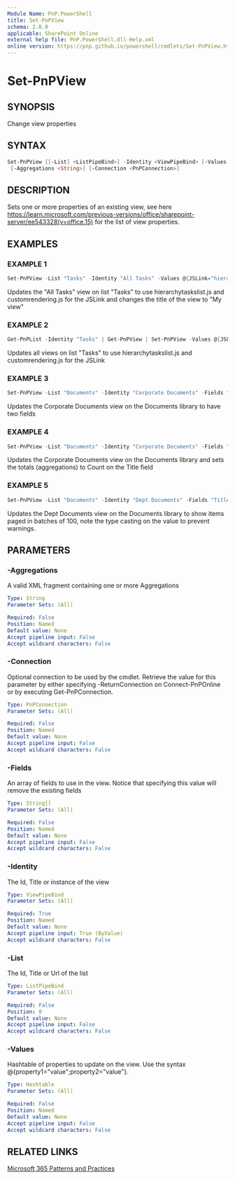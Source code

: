 ```yaml
---
Module Name: PnP.PowerShell
title: Set-PnPView
schema: 2.0.0
applicable: SharePoint Online
external help file: PnP.PowerShell.dll-Help.xml
online version: https://pnp.github.io/powershell/cmdlets/Set-PnPView.html
---
```

 
# Set-PnPView

## SYNOPSIS
Change view properties

## SYNTAX

```powershell
Set-PnPView [[-List] <ListPipeBind>] -Identity <ViewPipeBind> [-Values <Hashtable>] [-Fields <String[]>]
 [-Aggregations <String>] [-Connection <PnPConnection>] 
```

## DESCRIPTION
Sets one or more properties of an existing view, see here https://learn.microsoft.com/previous-versions/office/sharepoint-server/ee543328(v=office.15) for the list of view properties.

## EXAMPLES

### EXAMPLE 1
```powershell
Set-PnPView -List "Tasks" -Identity "All Tasks" -Values @{JSLink="hierarchytaskslist.js|customrendering.js";Title="My view"}
```

Updates the "All Tasks" view on list "Tasks" to use hierarchytaskslist.js and customrendering.js for the JSLink and changes the title of the view to "My view"

### EXAMPLE 2
```powershell
Get-PnPList -Identity "Tasks" | Get-PnPView | Set-PnPView -Values @{JSLink="hierarchytaskslist.js|customrendering.js"}
```

Updates all views on list "Tasks" to use hierarchytaskslist.js and customrendering.js for the JSLink

### EXAMPLE 3
```powershell
Set-PnPView -List "Documents" -Identity "Corporate Documents" -Fields "Title","Created"
```

Updates the Corporate Documents view on the Documents library to have two fields

### EXAMPLE 4
```powershell
Set-PnPView -List "Documents" -Identity "Corporate Documents" -Fields "Title","Created" -Aggregations "<FieldRef Name='Title' Type='COUNT'/>"
```

Updates the Corporate Documents view on the Documents library and sets the totals (aggregations) to Count on the Title field


### EXAMPLE 5
```powershell
Set-PnPView -List "Documents" -Identity "Dept Documents" -Fields "Title,"Created" -Values @{Paged=$true;RowLimit=[UInt32]"100"}
```

Updates the Dept Documents view on the Documents library to show items paged in batches of 100, note the type casting on the value to prevent warnings. 

## PARAMETERS

### -Aggregations
A valid XML fragment containing one or more Aggregations

```yaml
Type: String
Parameter Sets: (All)

Required: False
Position: Named
Default value: None
Accept pipeline input: False
Accept wildcard characters: False
```

### -Connection
Optional connection to be used by the cmdlet. Retrieve the value for this parameter by either specifying -ReturnConnection on Connect-PnPOnline or by executing Get-PnPConnection.

```yaml
Type: PnPConnection
Parameter Sets: (All)

Required: False
Position: Named
Default value: None
Accept pipeline input: False
Accept wildcard characters: False
```

### -Fields
An array of fields to use in the view. Notice that specifying this value will remove the existing fields

```yaml
Type: String[]
Parameter Sets: (All)

Required: False
Position: Named
Default value: None
Accept pipeline input: False
Accept wildcard characters: False
```

### -Identity
The Id, Title or instance of the view

```yaml
Type: ViewPipeBind
Parameter Sets: (All)

Required: True
Position: Named
Default value: None
Accept pipeline input: True (ByValue)
Accept wildcard characters: False
```

### -List
The Id, Title or Url of the list

```yaml
Type: ListPipeBind
Parameter Sets: (All)

Required: False
Position: 0
Default value: None
Accept pipeline input: False
Accept wildcard characters: False
```

### -Values
Hashtable of properties to update on the view. Use the syntax @{property1="value";property2="value"}.

```yaml
Type: Hashtable
Parameter Sets: (All)

Required: False
Position: Named
Default value: None
Accept pipeline input: False
Accept wildcard characters: False
```



## RELATED LINKS

[Microsoft 365 Patterns and Practices](https://aka.ms/m365pnp)

